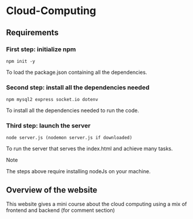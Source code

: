 # Cloud-Computing

## Requirements

### First step: initialize npm

``` npm init -y ```

To load the package.json containing all the dependencies.

### Second step: install all the dependencies needed

``` npm mysql2 express socket.io dotenv ```

To install all the dependencies needed to run the code.

### Third step: launch the server

``` node server.js (nodemon server.js if downloaded) ```

To run the server that serves the index.html and achieve many tasks.

> [!NOTE]
> The steps above require installing nodeJs on your machine.

## Overview of the website

This website gives a mini course about the cloud computing using a mix of frontend and backend (for comment section)


